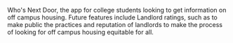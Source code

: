 Who's Next Door, the app for college students looking to get information on off campus housing. Future features include Landlord ratings, such as to make public the practices and reputation of landlords to make the process of looking for off campus housing equitable for all.
